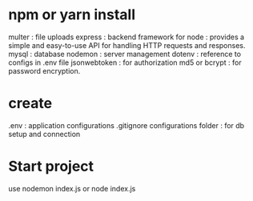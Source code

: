# npm or yarn install
multer : file uploads 
express : backend framework for node :  provides a simple and easy-to-use API for handling HTTP requests and responses.
mysql : database 
nodemon : server management 
dotenv : reference to configs in .env file 
jsonwebtoken : for authorization 
md5 or bcrypt : for password encryption.

# create 
.env : application configurations 
.gitignore 
configurations folder : for db setup and connection 

# Start project 
use nodemon index.js or node index.js

# 
